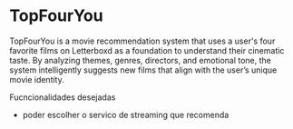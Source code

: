 # TopFourYou
TopFourYou is a movie recommendation system that uses a user's four favorite films on Letterboxd as a foundation to understand their cinematic taste. By analyzing themes, genres, directors, and emotional tone, the system intelligently suggests new films that align with the user’s unique movie identity.


Fucncionalidades desejadas
- poder escolher o servico de streaming que recomenda 
